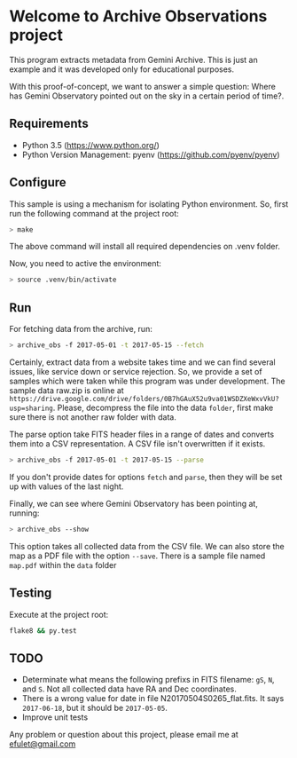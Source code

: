 # Welcome to Archive Observations project

This program extracts metadata from Gemini Archive. This is just an example and it was 
developed only for educational purposes.

With this proof-of-concept, we want to answer a simple question: Where has Gemini Observatory 
pointed out on the sky in a certain period of time?.


## Requirements

* Python 3.5 (https://www.python.org/)
* Python Version Management: pyenv (https://github.com/pyenv/pyenv)


## Configure

This sample is using a mechanism for isolating Python environment. So, first run the following 
command at the project root:

```bash
> make
```

The above command will install all required dependencies on .venv folder.

Now, you need to active the environment:

```bash
> source .venv/bin/activate
```


## Run

For fetching data from the archive, run:

```bash
> archive_obs -f 2017-05-01 -t 2017-05-15 --fetch
```

Certainly, extract data from a website takes time and we can find several issues, like service 
down or service rejection. So, we provide a set of samples which were taken while this program 
was under development. The sample data raw.zip is online at 
`https://drive.google.com/drive/folders/0B7hGAuX52u9va01WSDZXeWxvVkU?usp=sharing`.
Please, decompress the file into the data `folder`, first make sure there is not another raw 
folder with data.

The parse option take FITS header files in a range of dates and converts them into a CSV 
representation. A CSV file isn't overwritten if it exists.

```bash
> archive_obs -f 2017-05-01 -t 2017-05-15 --parse
```

If you don't provide dates for options `fetch` and `parse`, then they will be set up with values 
of the last night.

Finally, we can see where Gemini Observatory has been pointing at, running:

```bash
> archive_obs --show
```

This option takes all collected data from the CSV file. We can also store the map as a PDF file
with the option `--save`. There is a sample file named `map.pdf` within the `data` folder


## Testing

Execute at the project root:

```sh
flake8 && py.test
```


## TODO

  * Determinate what means the following prefixs in FITS filename: `gS`, `N`, and `S`. Not all 
  collected data have RA and Dec coordinates.
  * There is a wrong value for date in file N20170504S0265_flat.fits. It says `2017-06-18`, but it
  should be `2017-05-05`.
  * Improve unit tests


Any problem or question about this project, please email me at efulet@gmail.com
